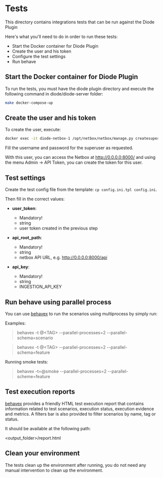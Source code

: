 # Tests
This directory contains integrations tests that can be run against the Diode Plugin


Here's what you'll need to do in order to run these tests:
- Start the Docker container for Diode Plugin
- Create the user and his token
- Configure the test settings
- Run behave


## Start the Docker container for Diode Plugin

To run the tests, you must have the diode plugin directory and execute the following command in diode/diode-server folder:

```bash
make docker-compose-up
```

## Create the user and his token

To create the user, execute:

```bash
docker exec -it diode-netbox-1 /opt/netbox/netbox/manage.py createsuperuser
```
Fill the username and password for the superuser as requested.

With this user, you can access the Netbox at http://0.0.0.0:8000/ and using the menu Admin -> API Token, you can create the token for this user.

## Test settings
Create the test config file from the template: `cp config.ini.tpl config.ini`.

Then fill in the correct values:

- **user_token**:
  - Mandatory!
  - string
  - user token created in the previous step

- **api_root_path**:
  - Mandatory!
  - string
  - netbox API URL, e.g. http://0.0.0.0:8000/api

- **api_key**:
  - Mandatory!
  - string
  - INGESTION_API_KEY


## Run behave using parallel process

You can use [behavex](https://github.com/hrcorval/behavex) to run the scenarios using multiprocess by simply run:

Examples:

> behavex -t @\<TAG\> --parallel-processes=2 --parallel-schema=scenario

> behavex -t @\<TAG\> --parallel-processes=2 --parallel-schema=feature

Running smoke tests:

> behavex -t=@smoke --parallel-processes=2 --parallel-scheme=feature


## Test execution reports
[behavex](https://github.com/hrcorval/behavex) provides a friendly HTML test execution report that contains information related to test scenarios, execution status, execution evidence and metrics. A filters bar is also provided to filter scenarios by name, tag or status.

It should be available at the following path:

<output_folder>/report.html

## Clean your environment

The tests clean up the environment after running, you do not need any manual intervention to clean up the environment.
